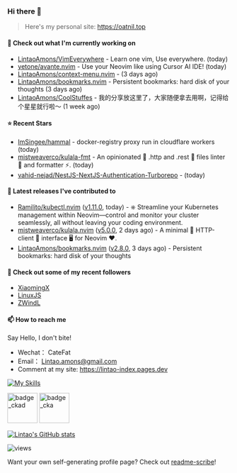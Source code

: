 ### Hi there 👋
> Here's my personal site: https://oatnil.top

#### 👷 Check out what I'm currently working on

- [LintaoAmons/VimEverywhere](https://github.com/LintaoAmons/VimEverywhere) - Learn one vim, Use everywhere. (today)
- [yetone/avante.nvim](https://github.com/yetone/avante.nvim) - Use your Neovim like using Cursor AI IDE! (today)
- [LintaoAmons/context-menu.nvim](https://github.com/LintaoAmons/context-menu.nvim) -  (3 days ago)
- [LintaoAmons/bookmarks.nvim](https://github.com/LintaoAmons/bookmarks.nvim) - Persistent bookmarks: hard disk of your thoughts (3 days ago)
- [LintaoAmons/CoolStuffes](https://github.com/LintaoAmons/CoolStuffes) - 我的分享放这里了，大家随便拿去用啊，记得给个星星就行啦～ (1 week ago)

#### ⭐ Recent Stars

- [ImSingee/hammal](https://github.com/ImSingee/hammal) - docker-registry proxy run in cloudflare workers (today)
- [mistweaverco/kulala-fmt](https://github.com/mistweaverco/kulala-fmt) - An opinionated 🦄 .http and .rest 🐼 files linter 💄 and  formatter ⚡. (today)
- [vahid-nejad/NestJS-NextJS-Authentication-Turborepo](https://github.com/vahid-nejad/NestJS-NextJS-Authentication-Turborepo) -  (today)

#### 🔭 Latest releases I've contributed to

- [Ramilito/kubectl.nvim](https://github.com/Ramilito/kubectl.nvim) ([v1.11.0](https://github.com/Ramilito/kubectl.nvim/releases/tag/v1.11.0), today) - ⎈ Streamline your Kubernetes management within Neovim—control and monitor your cluster seamlessly, all without leaving your coding environment.
- [mistweaverco/kulala.nvim](https://github.com/mistweaverco/kulala.nvim) ([v5.0.0](https://github.com/mistweaverco/kulala.nvim/releases/tag/v5.0.0), 2 days ago) - A minimal 🤏 HTTP-client 🐼 interface 🖥️ for Neovim ❤️.
- [LintaoAmons/bookmarks.nvim](https://github.com/LintaoAmons/bookmarks.nvim) ([v2.8.0](https://github.com/LintaoAmons/bookmarks.nvim/releases/tag/v2.8.0), 3 days ago) - Persistent bookmarks: hard disk of your thoughts

#### 👯 Check out some of my recent followers

- [XiaomingX](https://github.com/XiaomingX)
- [LinuxJS](https://github.com/LinuxJS)
- [ZWindL](https://github.com/ZWindL)

#### 📫 How to reach me
Say Hello, I don't bite!

- Wechat： CateFat
- Email： Lintao.amons@gmail.com
- Comment at my site: https://lintao-index.pages.dev

[![My Skills](https://skillicons.dev/icons?i=java,kotlin,spring,vim,kubernetes,docker,aws,bash,python,lua,go,js,ts,react,html,css,jenkins,postgres,mysql,mongodb)](https://skillicons.dev)

<img alt='badge_ckad' src="https://user-images.githubusercontent.com/24785373/206426236-a78f59dc-e6dc-4b92-a0c4-4cd7ab8e3649.png" width="auto" height="68" /> <img alt='badge_cka' src="https://user-images.githubusercontent.com/24785373/206426229-d2f6d627-1f39-4054-ad91-6d65c00054d6.png" width="auto" height="68" />

[![Lintao's GitHub stats](https://github-readme-stats.vercel.app/api?username=LintaoAmons)](https://github.com/LintaoAmons/github-readme-stats) 

<img src="https://komarev.com/ghpvc/?username=LintaoAmons" alt="views" />

Want your own self-generating profile page? Check out [readme-scribe](https://github.com/muesli/readme-scribe)!



